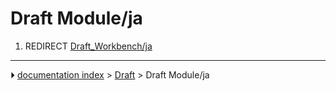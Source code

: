 # Draft Module/ja
1.  REDIRECT [Draft_Workbench/ja](Draft_Workbench/ja.md)



---
⏵ [documentation index](../README.md) > [Draft](Draft_Workbench.md) > Draft Module/ja
